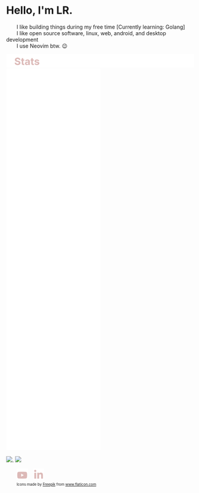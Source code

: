 # Hello, I'm LR. 

  I like building things during my free time [Currently learning: Golang]  
  I like open source software, linux, web, android, and desktop development   
  I use Neovim btw. :wink:  
  
![status](https://raw.githubusercontent.com/laureanray/laureanray/master/status%20(1).png)  
![Metrics](https://github.com/laureanray/laureanray/blob/master/github-metrics.svg)



<img src="https://github-readme-streak-stats.herokuapp.com/?user=laureanray&theme=gruvbox"/>. 
<a href="https://wakatime.com"><img src="https://wakatime.com/share/@laureanray/9584eda9-f873-4f92-ade0-11ef0dc2d664.png" /></a>



  <a href="https://youtube.com/laureanray"><img src="https://raw.githubusercontent.com/laureanray/laureanray/master/yt%20(1).png" height="30" width="30"></a> <a href="https://linkedin.com/in/laureanray"><img src="https://raw.githubusercontent.com/laureanray/laureanray/master/in%20(1).png" height="30" width="30"></a>  
  <sub><sup>Icons made by <a href="https://www.flaticon.com/authors/freepik" title="Freepik">Freepik</a> from <a href="https://www.flaticon.com/" title="Flaticon">www.flaticon.com</a></sup></sub>
